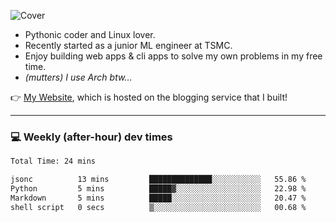 ![Cover](https://i.imgur.com/BmnIp4h.jpg)

- Pythonic coder and Linux lover.
- Recently started as a junior ML engineer at TSMC.
- Enjoy building web apps & cli apps to solve my own problems in my free time.
- _(mutters) I use Arch btw..._

👉️ [My Website](https://whoosh.blog/@hank), which is hosted on the blogging service that I built!

---

### 💻 Weekly (after-hour) dev times

<!--START_SECTION:waka-->

```txt
Total Time: 24 mins

jsonc          13 mins         ██████████████░░░░░░░░░░░   55.86 %
Python         5 mins          █████▓░░░░░░░░░░░░░░░░░░░   22.98 %
Markdown       5 mins          █████░░░░░░░░░░░░░░░░░░░░   20.47 %
shell script   0 secs          ▒░░░░░░░░░░░░░░░░░░░░░░░░   00.68 %
```

<!--END_SECTION:waka-->
